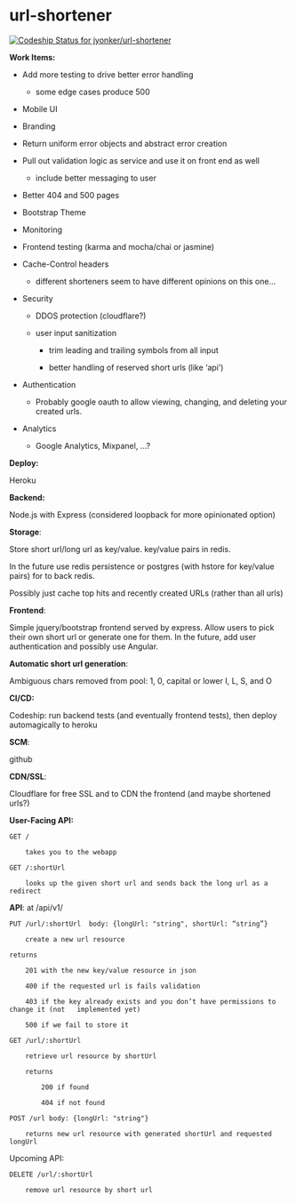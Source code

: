 # url-shortener

[ ![Codeship Status for jyonker/url-shortener](https://codeship.com/projects/9737aed0-478c-0133-a898-6e659308a88a/status?branch=master)](https://codeship.com/projects/105049)

**Work Items:**

* Add more testing to drive better error handling

    * some edge cases produce 500

* Mobile UI

* Branding

* Return uniform error objects and abstract error creation

* Pull out validation logic as service and use it on front end as well

    * include better messaging to user

* Better 404 and 500 pages

* Bootstrap Theme

* Monitoring

* Frontend testing (karma and mocha/chai or jasmine)

* Cache-Control headers

    * different shorteners seem to have different opinions on this one...

* Security

    * DDOS protection (cloudflare?)

    * user input sanitization

        * trim leading and trailing symbols from all input

        * better handling of reserved short urls (like ‘api’)

* Authentication

    * Probably google oauth to allow viewing, changing, and deleting your created urls.

* Analytics

    * Google Analytics, Mixpanel, …?

**Deploy:** 

Heroku

**Backend:**

Node.js with Express (considered loopback for more opinionated option)

**Storage**:

Store short url/long url as key/value. key/value pairs in redis.

In the future use redis persistence or postgres (with hstore for key/value pairs) for to back redis.

Possibly just cache top hits and recently created URLs (rather than all urls)

**Frontend**:

Simple jquery/bootstrap frontend served by express. Allow users to pick their own short url or generate one for them. In the future, add user authentication and possibly use Angular.

**Automatic short url generation**:  

Ambiguous chars removed from pool: 1, 0, capital or lower I, L, S, and O

**CI/CD:**

Codeship: run backend tests (and eventually frontend tests), then deploy automagically to heroku

**SCM**:

github

**CDN/SSL**:

Cloudflare for free SSL and to CDN the frontend (and maybe shortened urls?)

**User-Facing API:**

	GET / 

        takes you to the webapp

	GET /:shortUrl

		looks up the given short url and sends back the long url as a redirect

**API**: at /api/v1/

    PUT /url/:shortUrl  body: {longUrl: "string", shortUrl: “string”}

        create a new url resource

    returns

        201 with the new key/value resource in json

        400 if the requested url is fails validation

        403 if the key already exists and you don’t have permissions to change it (not   implemented yet)

        500 if we fail to store it

    GET /url/:shortUrl 

        retrieve url resource by shortUrl
    
        returns 
    
            200 if found
    
            404 if not found

    POST /url body: {longUrl: "string"}

	    returns new url resource with generated shortUrl and requested longUrl

Upcoming API:

    DELETE /url/:shortUrl

	    remove url resource by short url

